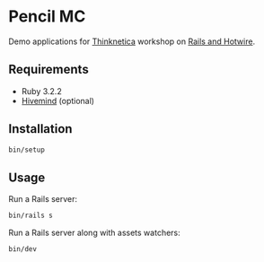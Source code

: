 # Pencil MC

Demo applications for [Thinknetica][] workshop on [Rails and Hotwire][workshop].

## Requirements

- Ruby 3.2.2
- [Hivemind][] (optional)

## Installation

```sh
bin/setup
```

## Usage

Run a Rails server:

```sh
bin/rails s
```

Run a Rails server along with assets watchers:

```sh
bin/dev
```

[Hivemind]: https://github.com/DarthSim/hivemind
[Thinknetica]: https://thinknetica.com
[workshop]: https://thinknetica.com/pro/workshop_rails_hotwire
